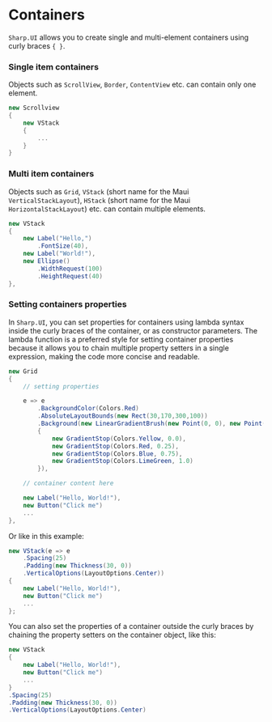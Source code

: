 # Containers

`Sharp.UI` allows you to create single and multi-element containers using curly braces `{ }`.

### Single item containers

Objects such as `ScrollView`, `Border`, `ContentView` etc. can contain only one element.

```cs
new Scrollview
{
    new VStack
    {
        ...
    }
}
```

### Multi item containers

Objects such as `Grid`, `VStack` (short name for the Maui `VerticalStackLayout`), `HStack` (short name for the Maui `HorizontalStackLayout`) etc. can contain multiple elements.

```cs
new VStack
{
    new Label("Hello,")
        .FontSize(40),
    new Label("World!"),
    new Ellipse()
        .WidthRequest(100)
        .HeightRequest(40)
},
```

### Setting containers properties

In `Sharp.UI`, you can set properties for containers using lambda syntax inside the curly braces of the container, or as constructor parameters. The lambda function is a preferred style for setting container properties because it allows you to chain multiple property setters in a single expression, making the code more concise and readable.

```cs
new Grid
{
    // setting properties

    e => e
        .BackgroundColor(Colors.Red)
        .AbsoluteLayoutBounds(new Rect(30,170,300,100))
        .Background(new LinearGradientBrush(new Point(0, 0), new Point(1, 1))
        {
            new GradientStop(Colors.Yellow, 0.0),
            new GradientStop(Colors.Red, 0.25),
            new GradientStop(Colors.Blue, 0.75),
            new GradientStop(Colors.LimeGreen, 1.0)
        }),

    // container content here

    new Label("Hello, World!"),
    new Button("Click me")
    ...
},
```

Or like in this example:

```cs
new VStack(e => e
    .Spacing(25)
    .Padding(new Thickness(30, 0))
    .VerticalOptions(LayoutOptions.Center))
{
    new Label("Hello, World!"),
    new Button("Click me")
    ...
};
```

You can also set the properties of a container outside the curly braces by chaining the property setters on the container object, like this:

```cs
new VStack
{
    new Label("Hello, World!"),
    new Button("Click me")
    ...
}
.Spacing(25)
.Padding(new Thickness(30, 0))
.VerticalOptions(LayoutOptions.Center)
```
